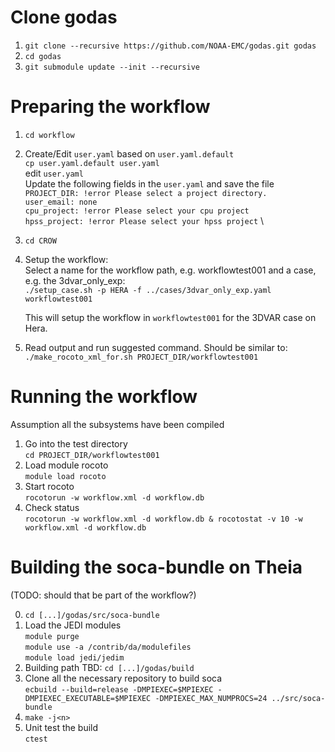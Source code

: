 # Clone godas
1. `git clone --recursive https://github.com/NOAA-EMC/godas.git godas`
2. `cd godas`
3. `git submodule update --init --recursive`

# Preparing the workflow
1. `cd workflow` 
2. Create/Edit `user.yaml` based on `user.yaml.default` \
   `cp user.yaml.default user.yaml` \
   edit `user.yaml` \
Update the following fields in the `user.yaml` and save the file \
   `PROJECT_DIR: !error Please select a project directory.` \
   `user_email: none` \
   `cpu_project: !error Please select your cpu project` \
   `hpss_project: !error Please select your hpss project` \
3. `cd CROW`
4. Setup the workflow: \
   Select a name for the workflow path, e.g. workflowtest001 and a case, e.g. the 3dvar_only_exp: \
   `./setup_case.sh -p HERA -f ../cases/3dvar_only_exp.yaml workflowtest001`
   
   This will setup the workflow in `workflowtest001` for the 3DVAR case on Hera.
   
5. Read output and run suggested command. Should be similar to: \
   `./make_rocoto_xml_for.sh PROJECT_DIR/workflowtest001` 
 
# Running the workflow
Assumption all the subsystems have been compiled

1. Go into the test directory \
   `cd PROJECT_DIR/workflowtest001`
2. Load module rocoto \
   `module load rocoto`
3. Start rocoto \
   `rocotorun -w workflow.xml -d workflow.db`
4. Check status \
   `rocotorun -w workflow.xml -d workflow.db & rocotostat -v 10 -w workflow.xml -d workflow.db`

# Building the soca-bundle on Theia 
(TODO: should that be part of the workflow?)

0. `cd [...]/godas/src/soca-bundle`
1. Load the JEDI modules \
   `module purge` \
   `module use -a /contrib/da/modulefiles` \
   `module load jedi/jedim` 
2. Building path TBD: `cd [...]/godas/build`
3. Clone all the necessary repository to build soca \
   `ecbuild --build=release -DMPIEXEC=$MPIEXEC -DMPIEXEC_EXECUTABLE=$MPIEXEC -DMPIEXEC_MAX_NUMPROCS=24 ../src/soca-bundle`
4. `make -j<n>`
5. Unit test the build \
   `ctest`
